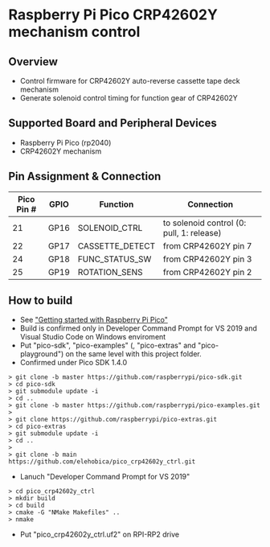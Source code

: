 # Raspberry Pi Pico CRP42602Y mechanism control

## Overview
* Control firmware for CRP42602Y auto-reverse cassette tape deck mechanism
* Generate solenoid control timing for function gear of CRP42602Y 

## Supported Board and Peripheral Devices
* Raspberry Pi Pico (rp2040)
* CRP42602Y mechanism

## Pin Assignment & Connection
| Pico Pin # | GPIO | Function | Connection |
----|----|----|----
| 21 | GP16 | SOLENOID_CTRL | to solenoid control (0: pull, 1: release) |
| 22 | GP17 | CASSETTE_DETECT | from CRP42602Y pin 7 |
| 24 | GP18 | FUNC_STATUS_SW | from CRP42602Y pin 3 |
| 25 | GP19 | ROTATION_SENS | from CRP42602Y pin 2 |

## How to build
* See ["Getting started with Raspberry Pi Pico"](https://datasheets.raspberrypi.org/pico/getting-started-with-pico.pdf)
* Build is confirmed only in Developer Command Prompt for VS 2019 and Visual Studio Code on Windows enviroment
* Put "pico-sdk", "pico-examples" (, "pico-extras" and "pico-playground") on the same level with this project folder.
* Confirmed under Pico SDK 1.4.0
```
> git clone -b master https://github.com/raspberrypi/pico-sdk.git
> cd pico-sdk
> git submodule update -i
> cd ..
> git clone -b master https://github.com/raspberrypi/pico-examples.git
>
> git clone https://github.com/raspberrypi/pico-extras.git
> cd pico-extras
> git submodule update -i
> cd ..
> 
> git clone -b main https://github.com/elehobica/pico_crp42602y_ctrl.git
```
* Lanuch "Developer Command Prompt for VS 2019"
```
> cd pico_crp42602y_ctrl
> mkdir build
> cd build
> cmake -G "NMake Makefiles" ..
> nmake
```
* Put "pico_crp42602y_ctrl.uf2" on RPI-RP2 drive